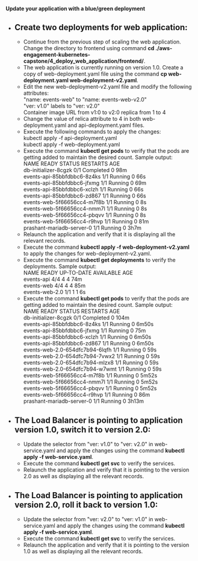 #### Update your application with a blue/green deployment
- ## Create two deployments for web application:
  - Continue from the previous step of scaling the web application. Change the directory to frontend using command **cd ./aws-engagement-kubernetes-capstone/4_deploy_web_application/frontend/**.
  - The web application is currently running on version 1.0. Create a copy of web-deployment.yaml file using the command **cp web-deployment.yaml web-deployment-v2.yaml**.
  - Edit the new web-deployment-v2.yaml file and modify the following attributes:<br>
    "name: events-web" to "name: events-web-v2.0"<br>
    "ver: v1.0" labels to "ver: v2.0"<br>
    Container image URL from v1:0 to v2:0
    replica from 1 to 4
  - Change the value of relica attribute to 4 in both web-deployment.yaml and api-deployment.yaml files.
  - Execute the following commands to apply the changes:<br>
    kubectl apply -f api-deployment.yaml<br>
    kubectl apply -f web-deployment.yaml
  - Execute the command **kubectl get pods** to verify that the pods are getting added to maintain the desired count. Sample output:<br>
    NAME                          READY   STATUS      RESTARTS   AGE<br>
    db-initializer-8cgzk          0/1     Completed   0          98m<br>
    events-api-85bbfdbbc6-8z4ks   1/1     Running     0          66s<br>
    events-api-85bbfdbbc6-jfxmg   1/1     Running     0          69m<br>
    events-api-85bbfdbbc6-xclzh   1/1     Running     0          66s<br>
    events-api-85bbfdbbc6-zd867   1/1     Running     0          66s<br>
    events-web-5f66656cc4-m7f8b   1/1     Running     0          8s<br>
    events-web-5f66656cc4-nmm7l   1/1     Running     0          8s<br>
    events-web-5f66656cc4-pbqvv   1/1     Running     0          8s<br>
    events-web-5f66656cc4-r9hvp   1/1     Running     0          81m<br>
    prashant-mariadb-server-0     1/1     Running     0          3h7m
  - Relaunch the application and verify that it is displaying all the relevant records.
  - Execute the command **kubectl apply -f web-deployment-v2.yaml** to apply the changes for web-deployment-v2.yaml.
  - Execute the command **kubectl get deployments** to verify the deployments. Sample output:<br>
    NAME             READY   UP-TO-DATE   AVAILABLE   AGE<br>
    events-api       4/4     4            4           74m<br>
    events-web       4/4     4            4           85m<br>
    events-web-2.0   1/1     1            1           6s
  - Execute the command **kubectl get pods** to verify that the pods are getting added to maintain the desired count. Sample output:<br>
    NAME                              READY   STATUS      RESTARTS   AGE<br>
    db-initializer-8cgzk              0/1     Completed   0          104m<br>
    events-api-85bbfdbbc6-8z4ks       1/1     Running     0          6m50s<br>
    events-api-85bbfdbbc6-jfxmg       1/1     Running     0          75m<br>
    events-api-85bbfdbbc6-xclzh       1/1     Running     0          6m50s<br>
    events-api-85bbfdbbc6-zd867       1/1     Running     0          6m50s<br>
    events-web-2.0-654dfc7b94-6lqfh   1/1     Running     0          59s<br>
    events-web-2.0-654dfc7b94-7vwx2   1/1     Running     0          59s<br>
    events-web-2.0-654dfc7b94-mlzx8   1/1     Running     0          59s<br>
    events-web-2.0-654dfc7b94-w7wmt   1/1     Running     0          59s<br>
    events-web-5f66656cc4-m7f8b       1/1     Running     0          5m52s<br>
    events-web-5f66656cc4-nmm7l       1/1     Running     0          5m52s<br>
    events-web-5f66656cc4-pbqvv       1/1     Running     0          5m52s<br>
    events-web-5f66656cc4-r9hvp       1/1     Running     0          86m<br>
    prashant-mariadb-server-0         1/1     Running     0          3h13m
- ## The Load Balancer is pointing to application version 1.0, switch it to version 2.0:
  - Update the selector from "ver: v1.0" to "ver: v2.0" in web-service.yaml and apply the changes using the command **kubectl apply -f web-service.yaml**.
  - Execute the command **kubectl get svc** to verify the services.
  - Relaunch the application and verify that it is pointing to the version 2.0 as well as displaying all the relevant records.
- ## The Load Balancer is pointing to application version 2.0, roll it back to version 1.0:
  - Update the selector from "ver: v2.0" to "ver: v1.0" in web-service.yaml and apply the changes using the command **kubectl apply -f web-service.yaml**.
  - Execute the command **kubectl get svc** to verify the services.
  - Relaunch the application and verify that it is pointing to the version 1.0 as well as displaying all the relevant records.
    
  
